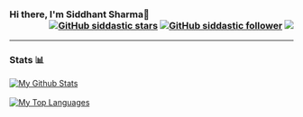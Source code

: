 ### Hi there, I'm Siddhant Sharma👋 <div align = 'right'> [![GitHub siddastic stars](https://img.shields.io/github/stars/siddastic?label=stars&style=social)](https://github.com/siddastic) [![GitHub siddastic follower](https://img.shields.io/github/followers/siddastic?label=follow&style=social)](https://github.com/siddastic) ![](https://komarev.com/ghpvc/?username=siddastic&color=yellow) </div>
<!--
**siddastic/siddastic** is a ✨ _special_ ✨ repository because its `README.md` (this file) appears on your GitHub profile.

Here are some ideas to get you started:

- 🔭 I’m currently working on ...
- 🌱 I’m currently learning ...
- 👯 I’m looking to collaborate on ...
- 🤔 I’m looking for help with ...
- 💬 Ask me about ...
- 📫 How to reach me: ...
- 😄 Pronouns: ...
- ⚡ Fun fact: ...
-->

---

### Stats 📊

<!-- <details> -->
<!--   <summary><b>Overall Github Stats</b></summary> -->
  <a href="https://github.com/siddastic/"><img align="center" title="My Github Stats" alt="My Github Stats" src="https://github-readme-stats.vercel.app/api?username=siddastic&count_private=true&hide=issues&show_icons=true&theme=radical" /></a>
  <br/><br/>
  <a href="https://github.com/siddastic/"><img align="center" title="My Top Languages" alt="My Top Languages" src="https://github-readme-stats.vercel.app/api/top-langs/?username=siddastic&hide=jupyter%20notebook&layout=compact&theme=radical" /></a>
<!-- </details> -->

